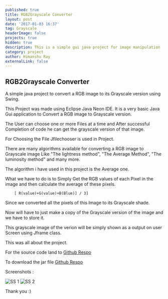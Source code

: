 ```yaml
---
published: true
title: RGB2Grayscale Converter
layout: post
date: '2017-01-03 16:37'
tag: Grayscale
headerImage: false
projects: true
hidden: true
description: This is a simple gui java project for image manipulation
category: project
author: Himanshu Ray
externalLink: false
---
```

## RGB2Grayscale Converter

<p>A simple java project to convert a RGB image to its Grayscale version using Swing.

This Project was made using Eclipse Java Neon IDE. It is a very basic Java Gui application to Convert a RGB image to Grayscale version.

The User can choose one or more Files at a time and After successful Completion of code he can get the grayscale version of that image.

For Choosing the File Jfilechooser is used in Project.
</p>
<p>
There are many algorithms available for converting a RGB image to Grayscale image Like "The lightness method", "The Average Method", "The luminosity method" and many more.

The algorithm i have used in this project is the Average one.

What we have to do is to Simply Get the RGB values of each Pixel in the image and then calculate the average of these pixels. </p>

```
	[ R(value)+G(value)+B(Blue)] / 3]
```
<p>Since we converted all the pixels of this Image to its Grayscale shade.

Now will have to just make a copy of the Grayscale version of the image and we have to store it.

This grayscale image of the verion will be simply shown as a output on user Screen using Jframe class.

This was all about the project.</p>

For the source code land to <a href="https://github.com/iamrayofhope/RGB2grayscaleconverter" target="_blank"> Github Respo</a>

To download the jar file <a href="https://github.com/iamrayofhope/RGB2grayscaleconverter/blob/master/RGB2Grayscale/RGB2Grayscale.jar" target="_blank"> Github Respo</a>

Screenshots :

<img class="image" src="{{ site.url }}/assets/images/SS1.png" alt="SS 1">

<img class="image" src="{{ site.url }}/assets/images/SS2.png" alt="SS 2">

Thank you :)
